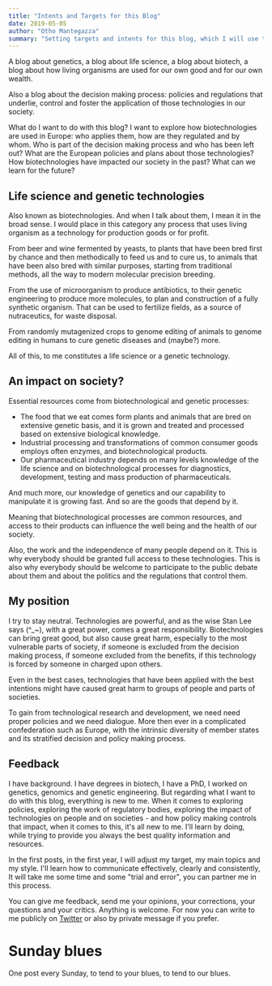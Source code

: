 ```yaml
---
title: "Intents and Targets for this Blog"
date: 2019-05-05
author: "Otho Mantegazza"
summary: "Setting targets and intents for this blog, which I will use to explore how genetics, the technologies of the life science, and their underlying policies and regulations, influence our life, our work and our society."
---
```


A blog about genetics, a blog about life science, a blog about biotech, a blog about how living organisms are used for our own good and for our own wealth.

Also a blog about the decision making process: policies and regulations that underlie, control and foster the application of those technologies in our society.

What do I want to do with this blog? I want to explore how biotechnologies are used in Europe: who applies them, how are they regulated and by whom. Who is part of the decision making process and who has been left out? What are the European policies and plans about those technologies? How biotechnologies have impacted our society in the past? What can we learn for the future?

## Life science and genetic technologies

Also known as biotechnologies. And when I talk about them, I mean it in the broad sense. I would place in this category any process that uses living organism as a technology for production goods or for profit.

From beer and wine fermented by yeasts, to plants that have been bred first by chance and then methodically to feed us and to cure us, to animals that have been also bred with similar purposes, starting from traditional methods, all the way to modern molecular precision breeding.

From the use of microorganism to produce antibiotics, to their genetic engineering to produce more molecules, to plan and construction of a fully synthetic organism. That can be used to fertilize fields, as a source of nutraceutics, for waste disposal.

From randomly mutagenized crops to genome editing of animals to  genome editing in humans to cure genetic diseases and (maybe?) more.

All of this, to me constitutes a life science or a genetic technology.

## An impact on society?
Essential resources come from biotechnological and genetic processes:

- The food that we eat comes form plants and animals that are bred on extensive genetic basis, and it is grown and treated and processed based on extensive biological knowledge.
- Industrial processing and transformations of common consumer goods employs often enzymes, and biotechnological products.
- Our pharmaceutical industry depends on many levels knowledge of the life science and on biotechnological processes for diagnostics, development, testing and mass production of pharmaceuticals.

And much more, our knowledge of genetics and our capability to manipulate it is growing fast. And so are the goods that depend by it.

Meaning that biotechnological processes are common resources, and access to their products can influence the well being and the health of our society.

Also, the work and the independence of many people depend on it. This is why everybody should be granted full access to these technologies. This is also why everybody should be welcome to participate to the public debate about them and about the politics and the regulations that control them. 

## My position

I try to stay neutral. Technologies are powerful, and as the wise Stan Lee says (^_~), with a great power, comes a great responsibility. Biotechnologies can bring great good, but also cause great harm, especially to the most vulnerable parts of society, if someone is excluded from the decision making process, if someone excluded from the benefits, if this technology is forced by someone in charged upon others.

Even in the best cases, technologies that have been applied with the best intentions might have caused great harm to groups of people and parts of societies.

To gain from technological research and development, we need need proper policies and we need dialogue.
More then ever in a complicated confederation such as Europe, with the intrinsic diversity of member states and its stratified decision and policy making process.

## Feedback

I have background. I have degrees in biotech, I have a PhD, I worked on genetics, genomics and genetic engineering. But regarding what I want to do with this blog, everything is new to me.
When it comes to exploring policies, exploring the work of regulatory bodies, exploring the impact of technologies on people and on societies - and how policy making controls that impact, when it comes to this, it's all new to me.
I'll learn by doing, while trying to provide you always the best quality information and resources.

In the first posts, in the first year, I will adjust my target, my main topics and my style. I'll learn how to communicate effectively, clearly and consistently,
It will take me some time and some "trial and error", you can partner me in this process.

You can give me feedback, send me your opinions, your corrections, your questions and your critics. Anything is welcome. For now you can write to me publicly on [Twitter](https://twitter.com/othomn) or also by private message if you prefer.


# Sunday blues

One post every Sunday, to tend to your blues, to tend to our blues.
